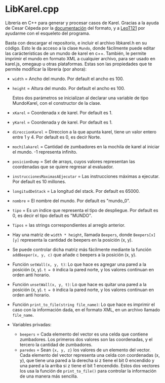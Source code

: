 # LibKarel.cpp
Librería en C++ para generar y procesar casos de Karel.
Gracias a la ayuda de Cesar Cépeda por la [documentación](https://github.com/ComiteMexicanoDeInformatica/OMI-2023/blob/main/documentacion_mundos_karel.md
) del formato, y a [LeoT121](https://github.com/LeoT121) por ayudarme con el esqueleto del programa.

Basta con descargar el repositorio, e incluir el archivo libkarel.h en su código. Esto le da acceso a la clase `Mundo`, donde fácilmente puede editar las carácterísticas de un mundo de karel en c++. 
También, le permite imprimir el mundo en formato XML a cualquier archivo, para ser usado en karel.js, omegaup u otras plataformas.
Estas son las propiedades que te permite modificar la librería (por ahora):
- `width` = Ancho del mundo. Por default el ancho es 100.
- `height` = Altura del mundo. Por default el ancho es 100.

  Estos dos parámetros se inicializan al declarar una variable de tipo MundoKarel, con el constructor de la clase.
- `xKarel` = Coordenada x de karel. Por default es 1.
- `yKarel` = Coordenada y de karel. Por default es 1.
- `direccionKarel` = Direccion a la que apunta karel, tiene un valor entero entre 1 y 4. Por default es 0, es decir Norte.
- `mochilakarel` = Cantidad de zumbadores en la mochila de karel al iniciar el mundo. -1 representa infinito.
- `posicionDump` = Set de arrays, cuyos valores representan las coordenadas que se quiere regresar al evaluador.
- `instruccionesMaximasAEjecutar` = Las instrucciones máximas a ejecutar. Por default es 10 millones.
- `longitudDeStack` = La longitud del stack. Por default es 65000.
- `nombre` = El nombre del mundo. Por default es "mundo_0".
- `tipo` = Es un índice que representa el tipo de despliegue. Por default es 0, es decir el tipo default es "MUNDO".
- `Tipos` = las strings correspondientes al arreglo anterior.
- Hay una matriz de `width * height`, llamada `Beepers`, donde `Beepers[x][y]` representa la cantidad de beepers en la posición (x, y).
- Se puede controlar dicha matriz más fácilmente mediante la función `addBeeper(x, y, c)` que añade c beepers a la posición (x, y).
- Función `setWall(x, y, t)`: Lo que hace es agregar una pared a la posición (x, y).
  `t = 0` indica la pared norte, y los valores continuan en orden anti horario.
- Función `unsetWall(x, y, t)`: Lo que hace es quitar una pared a la posición (x, y).
  `t = 0` indica la pared norte, y los valores continuan en orden anti horario.
- Función `print_to_file(string file_name)`: Lo que hace es imprimir el caso con la información dada, en el formato XML, en un archivo llamado `file_name`.
- Variables privadas:
   - `beepers` = Cada elemento del vector es una celda que contiene zumbadores.
     Los primeros dos valores son las coordenadas, y el tercero la cantidad de zumbadores.
   - `paredes` = Sean `{x, y, z}` los valores de un elemento del vector. 
     Cada elemento del vector representa una celda con coordenadas (x, y),
     que tiene una pared a la derecha si z tiene el bit 0 encendido y una pared a la arriba si z tiene el bit 1 encendido.
     Estos dos vectores los usa la función de `print_to_file()` para controlar la información de una manera más sencilla.
